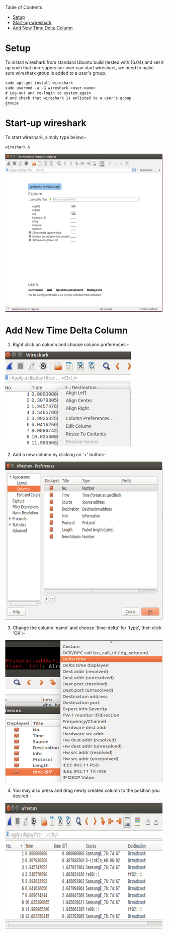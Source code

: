 Table of Contents

- [Setup](#setup)
- [Start-up wireshark](#start-up-wireshark)
- [Add New Time Delta Column](#add-new-time-delta-column)

# Setup

To install wireshark from standard Ubuntu build (tested with 16.04) and
set it up such that non-supervisor user can start wireshark, we need to
make sure wireshark group is added to a user's group.

```
sudo apt-get install wireshark
sudo usermod -a -G wireshark <user-name>
# Log-out and re-login to system again
# and check that wireshark is enlisted to a user's group
groups
```

# Start-up wireshark

To start wireshark, simply type below:-

```
wireshark &
```

<img src="images/wireshark/wireshark-start-up.png" width="500" height="500" />

# Add New Time Delta Column

1) Right click on column and choose column preferences:-
<img src="images/wireshark/wireshark-column-preferences.png" width="400" height="300" />

2) Add a new column by clicking on '+' button:-
<img src="images/wireshark/wireshark-add-column.png" width="500" height="500" />

3) Change the column 'name' and choose 'time-delta' for 'type', then click 'OK':-
<img src="images/wireshark/wireshark-column-type.png" width="500" height="450" />

4) You may also press and drag newly created column to the position you desired:-
<img src="images/wireshark/wireshark-time-delta.png" width="500" height="400" />
